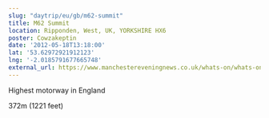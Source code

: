 ```yaml
---
slug: "daytrip/eu/gb/m62-summit"
title: M62 Summit
location: Ripponden, West, UK, YORKSHIRE HX6
poster: Cowzakeptin
date: '2012-05-18T13:18:00'
lat: '53.62972921912123'
lng: '-2.0185791677665748'
external_url: https://www.manchestereveningnews.co.uk/whats-on/whats-on-news/landmarks-you-can-see-greater-17877228
---
```


Highest motorway in England

372m (1221 feet)
